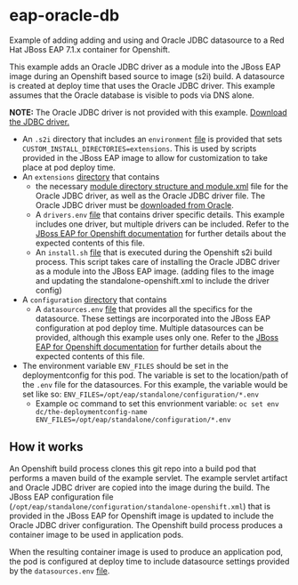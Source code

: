 # eap-oracle-db

Example of adding adding and using and Oracle JDBC datasource to a Red Hat JBoss EAP 7.1.x container for Openshift.

This example adds an Oracle JDBC driver as a module into the JBoss EAP image during an Openshift based source to image (s2i) build.  A datasource is created at deploy time that uses the Oracle JDBC driver.    This example assumes that the Oracle database is visible to pods via DNS alone.

**NOTE:** The Oracle JDBC driver is not provided with this example.  [Download the JDBC driver.](http://www.oracle.com/technetwork/database/features/jdbc/jdbc-ucp-122-3110062.html)

- An `.s2i` directory that includes an `environment` [file](https://github.com/travisrogers05/eap-oracle-db/blob/master/.s2i/environment) is provided that sets `CUSTOM_INSTALL_DIRECTORIES=extensions`.  This is used by scripts provided in the JBoss EAP image to allow for customization to take place at pod deploy time.
- An `extensions` [directory](https://github.com/travisrogers05/eap-oracle-db/tree/master/extensions) that contains 
  - the necessary [module directory structure and module.xml](https://github.com/travisrogers05/eap-oracle-db/tree/master/extensions/modules/com/oracle/main) file for the Oracle JDBC driver, as well as the Oracle JDBC driver file.  The Oracle JDBC driver must be [downloaded from Oracle](http://www.oracle.com/technetwork/database/features/jdbc/jdbc-ucp-122-3110062.html).
  - A `drivers.env` [file](https://github.com/travisrogers05/eap-oracle-db/blob/master/extensions/drivers.env) that contains driver specific details.  This example includes one driver, but multiple drivers can be included.  Refer to the [JBoss EAP for Openshift documentation](https://access.redhat.com/documentation/en-us/red_hat_jboss_enterprise_application_platform/7.1/html-single/red_hat_jboss_enterprise_application_platform_for_openshift/#S2I-Artifacts) for further details about the expected contents of this file.
  - An `install.sh` [file](https://github.com/travisrogers05/eap-oracle-db/blob/master/extensions/install.sh) that is executed during the Openshift s2i build process.  This script takes care of installing the Oracle JDBC driver as a module into the JBoss EAP image.  (adding files to the image and updating the standalone-openshift.xml to include the driver config)
- A `configuration` [directory](https://github.com/travisrogers05/eap-oracle-db/blob/master/configuration) that contains
  - A `datasources.env` [file](https://github.com/travisrogers05/eap-oracle-db/blob/master/configuration/datasources.env) that provides all the specifics for the datasource.  These settings are incorporated into the JBoss EAP configuration at pod deploy time.  Multiple datasources can be provided, although this example uses only one.  Refer to the [JBoss EAP for Openshift documentation](https://access.redhat.com/documentation/en-us/red_hat_jboss_enterprise_application_platform/7.1/html-single/red_hat_jboss_enterprise_application_platform_for_openshift/#S2I-Artifacts) for further details about the expected contents of this file.
- The environment variable `ENV_FILES` should be set in the deploymentconfig for this pod.  The variable is set to the location/path of the `.env` file for the datasources.  For this example, the variable would be set like so: `ENV_FILES=/opt/eap/standalone/configuration/*.env`
  - Example oc command to set this envrionment variable: `oc set env dc/the-deploymentconfig-name ENV_FILES=/opt/eap/standalone/configuration/*.env`


## How it works

An Openshift build process clones this git repo into a build pod that performs a maven build of the example servlet.  The example servlet artifact and Oracle JDBC driver are copied into the image during the build.  The JBoss EAP configuration file (`/opt/eap/standalone/configuration/standalone-openshift.xml`) that is provided in the JBoss EAP for Openshift image is updated to include the Oracle JDBC driver configuration.  The Openshift build process produces a container image to be used in application pods.

When the resulting container image is used to produce an application pod, the pod is configured at deploy time to include datasource settings provided by the `datasources.env` [file](https://github.com/travisrogers05/eap-oracle-db/blob/master/configuration/datasources.env).


